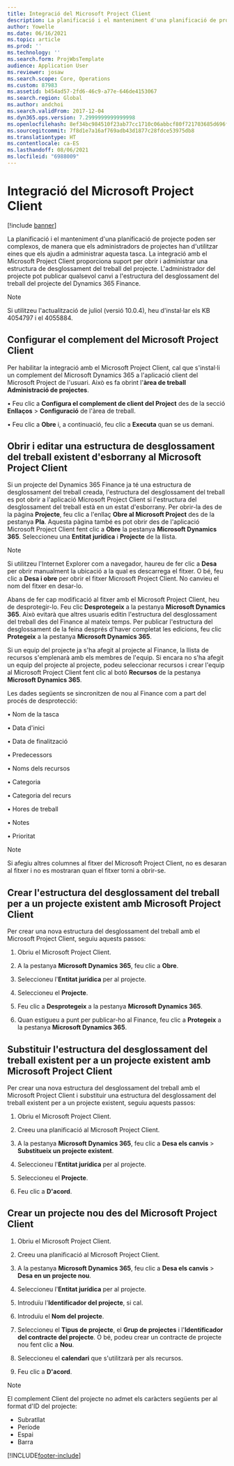 ```yaml
---
title: Integració del Microsoft Project Client
description: La planificació i el manteniment d'una planificació de projecte poden ser complexos, de manera que els administradors de projectes han d'utilitzar eines que els ajudin a administrar aquesta tasca. La integració amb el Microsoft Project Client proporciona suport per obrir i administrar una estructura de desglossament del treball del projecte.
author: Yowelle
ms.date: 06/16/2021
ms.topic: article
ms.prod: ''
ms.technology: ''
ms.search.form: ProjWbsTemplate
audience: Application User
ms.reviewer: josaw
ms.search.scope: Core, Operations
ms.custom: 87983
ms.assetid: b454ad57-2fd6-46c9-a77e-646de4153067
ms.search.region: Global
ms.author: andchoi
ms.search.validFrom: 2017-12-04
ms.dyn365.ops.version: 7.2999999999999998
ms.openlocfilehash: 8ef34bc984510f23ab77cc1710c06abbcf80f721703685d696fea28eeaddd732
ms.sourcegitcommit: 7f8d1e7a16af769adb43d1877c28fdce53975db8
ms.translationtype: HT
ms.contentlocale: ca-ES
ms.lasthandoff: 08/06/2021
ms.locfileid: "6988009"
---
```

# <a name="microsoft-project-client-integration"></a>Integració del Microsoft Project Client

[!include [banner](../includes/banner.md)]

La planificació i el manteniment d'una planificació de projecte poden ser complexos, de manera que els administradors de projectes han d'utilitzar eines que els ajudin a administrar aquesta tasca. La integració amb el Microsoft Project Client proporciona suport per obrir i administrar una estructura de desglossament del treball del projecte. L'administrador del projecte pot publicar qualsevol canvi a l'estructura del desglossament del treball del projecte del Dynamics 365 Finance.

> [!NOTE]
> Si utilitzeu l'actualització de juliol (versió 10.0.4), heu d'instal·lar els KB 4054797 i el 4055884.

## <a name="configure-the-microsoft-project-client-add-in"></a>Configurar el complement del Microsoft Project Client
Per habilitar la integració amb el Microsoft Project Client, cal que s'instal·li un complement del Microsoft Dynamics 365 a l'aplicació client del Microsoft Project de l'usuari. Això es fa obrint l'**àrea de treball Administració de projectes**.

• Feu clic a **Configura el complement de client del Project** des de la secció **Enllaços** > **Configuració** de l'àrea de treball.

• Feu clic a **Obre** i, a continuació, feu clic a **Executa** quan se us demani.

## <a name="open-and-edit-an-existing-draft-work-breakdown-structure-in-microsoft-project-client"></a>Obrir i editar una estructura de desglossament del treball existent d'esborrany al Microsoft Project Client
Si un projecte del Dynamics 365 Finance ja té una estructura de desglossament del treball creada, l'estructura del desglossament del treball es pot obrir a l'aplicació Microsoft Project Client si l'estructura del desglossament del treball està en un estat d'esborrany. Per obrir-la des de la pàgina **Projecte**, feu clic a l'enllaç **Obre al Microsoft Project** des de la pestanya **Pla**. Aquesta pàgina també es pot obrir des de l'aplicació Microsoft Project Client fent clic a **Obre** la pestanya **Microsoft Dynamics 365**. Seleccioneu una **Entitat jurídica** i **Projecte** de la llista.

> [!NOTE]
> Si utilitzeu l'Internet Explorer com a navegador, haureu de fer clic a **Desa** per obrir manualment la ubicació a la qual es descarrega el fitxer. O bé, feu clic a **Desa i obre** per obrir el fitxer Microsoft Project Client. No canvieu el nom del fitxer en desar-lo.

Abans de fer cap modificació al fitxer amb el Microsoft Project Client, heu de desprotegir-lo. Feu clic **Desprotegeix** a la pestanya **Microsoft Dynamics 365**. Això evitarà que altres usuaris editin l'estructura del desglossament del treball des del Finance al mateix temps. Per publicar l'estructura del desglossament de la feina després d'haver completat les edicions, feu clic **Protegeix** a la pestanya **Microsoft Dynamics 365**.

Si un equip del projecte ja s'ha afegit al projecte al Finance, la llista de recursos s'emplenarà amb els membres de l'equip. Si encara no s'ha afegit un equip del projecte al projecte, podeu seleccionar recursos i crear l'equip al Microsoft Project Client fent clic al botó **Recursos** de la pestanya **Microsoft Dynamics 365**. 

Les dades següents se sincronitzen de nou al Finance com a part del procés de desprotecció:

• Nom de la tasca

• Data d'inici

• Data de finalització

• Predecessors

• Noms dels recursos

• Categoria

• Categoria del recurs

• Hores de treball

• Notes

• Prioritat

> [!NOTE]
> Si afegiu altres columnes al fitxer del Microsoft Project Client, no es desaran al fitxer i no es mostraran quan el fitxer torni a obrir-se.

## <a name="create-the-work-breakdown-structure-for-an-existing-project-using-microsoft-project-client"></a>Crear l'estructura del desglossament del treball per a un projecte existent amb Microsoft Project Client
Per crear una nova estructura del desglossament del treball amb el Microsoft Project Client, seguiu aquests passos:


1.  Obriu el Microsoft Project Client.

2.  A la pestanya **Microsoft Dynamics 365**, feu clic a **Obre**.

3.  Seleccioneu l'**Entitat jurídica** per al projecte.

4.  Seleccioneu el **Projecte**.

5.  Feu clic a **Desprotegeix** a la pestanya **Microsoft Dynamics 365**.

6.  Quan estigueu a punt per publicar-ho al Finance, feu clic a **Protegeix** a la pestanya **Microsoft Dynamics 365**.

## <a name="replace-the-existing-work-breakdown-structure-for-an-existing-project-using-microsoft-project-client"></a>Substituir l'estructura del desglossament del treball existent per a un projecte existent amb Microsoft Project Client
Per crear una nova estructura del desglossament del treball amb el Microsoft Project Client i substituir una estructura del desglossament del treball existent per a un projecte existent, seguiu aquests passos:

1.  Obriu el Microsoft Project Client.

2.  Creeu una planificació al Microsoft Project Client.

3.  A la pestanya **Microsoft Dynamics 365**, feu clic a **Desa els canvis** > **Substitueix un projecte existent**.

4.  Seleccioneu l'**Entitat jurídica** per al projecte.

5.  Seleccioneu el **Projecte**.

6.  Feu clic a **D'acord**.

## <a name="create-a-new-project-from-within-microsoft-project-client"></a>Crear un projecte nou des del Microsoft Project Client


1.  Obriu el Microsoft Project Client.

2.  Creeu una planificació al Microsoft Project Client.

3.  A la pestanya **Microsoft Dynamics 365**, feu clic a **Desa els canvis** > **Desa en un projecte nou**.

4.  Seleccioneu l'**Entitat jurídica** per al projecte.

5.  Introduïu l'**Identificador del projecte**, si cal.

6.  Introduïu el **Nom del projecte**.

7.  Seleccioneu el **Tipus de projecte**, el **Grup de projectes** i l'**Identificador del contracte del projecte**. O bé, podeu crear un contracte de projecte nou fent clic a **Nou**.

8.  Seleccioneu el **calendari** que s'utilitzarà per als recursos.

11. Feu clic a **D'acord**.

> [!NOTE]
> El complement Client del projecte no admet els caràcters següents per al format d'ID del projecte:
> 
>   - Subratllat
>   - Període
>   - Espai
>   - Barra

[!INCLUDE[footer-include](../includes/footer-banner.md)]
